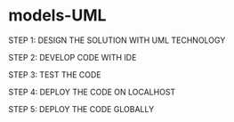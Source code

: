 # models-UML

STEP 1: DESIGN THE SOLUTION WITH UML TECHNOLOGY

STEP 2: DEVELOP CODE WITH IDE

STEP 3: TEST THE CODE

STEP 4: DEPLOY THE CODE ON LOCALHOST

STEP 5: DEPLOY THE CODE GLOBALLY

